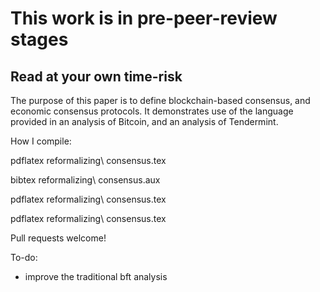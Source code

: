 # This work is in pre-peer-review stages
## Read at your own time-risk



The purpose of this paper is to define blockchain-based consensus, and economic consensus protocols. 
It demonstrates use of the language provided in an analysis of Bitcoin, and an analysis of Tendermint.



How I compile:

pdflatex reformalizing\ consensus.tex

bibtex reformalizing\ consensus.aux

pdflatex reformalizing\ consensus.tex

pdflatex reformalizing\ consensus.tex



Pull requests welcome!


To-do:
* improve the traditional bft analysis
